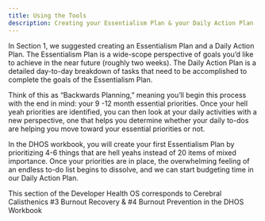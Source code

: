 ```yaml
---
title: Using the Tools
description: Creating your Essentialism Plan & your Daily Action Plan
---
```


In Section 1, we suggested creating an Essentialism Plan and a Daily Action Plan. The Essentialism Plan is a wide-scope perspective of goals you’d like to achieve in the near future (roughly two weeks). The Daily Action Plan is a detailed day-to-day breakdown of tasks that need to be accomplished to complete the goals of the Essentialism Plan. 

Think of this as “Backwards Planning,” meaning you’ll begin this process with the end in mind: your 9 -12 month essential priorities. Once your hell yeah priorities are identified, you can then look at your daily activities with a new perspective, one that helps you determine whether your daily to-dos are helping you move toward your essential priorities or not.  

In the DHOS workbook, you will create your first Essentialism Plan by prioritizing 4-6 things that are hell yeahs instead of 20 items of mixed importance. Once your priorities are in place, the overwhelming feeling of an endless to-do list begins to dissolve, and we can start budgeting time in our Daily Action Plan. 

This section of the Developer Health OS corresponds to Cerebral Calisthenics #3 Burnout Recovery & #4 Burnout Prevention in the DHOS Workbook
